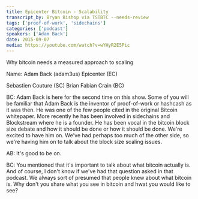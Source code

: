 ```yaml
---
title: Epicenter Bitcoin - Scalability
transcript_by: Bryan Bishop via TSTBTC --needs-review
tags: ['proof-of-work', 'sidechains']
categories: ['podcast']
speakers: ['Adam Back']
date: 2015-09-07
media: https://youtube.com/watch?v=wYHyR2E5Pic
---
```


Why bitcoin needs a measured approach to scaling

Name: Adam Back (adam3us)
Epicenter (EC)

Sebastien Couture (SC)
Brian Fabian Crain (BC)

BC: Adam Back is here for the second time on this show. Some of you will be familiar that Adam Back is the inventor of proof-of-work or hashcash as it was then. He was one of the few people cited in the original Bitcoin whitepaper. More recently he has been involved in sidechains and Blockstream where he is a founder. He has been vocal in the bitcoin block size debate and how it should be done or how it should be done. We're excited to have him on. We've had perhaps too much of the other side, so we're having him on to talk about the block size scaling issues.

AB: It's good to be on.

BC: You mentioned that it's important to talk about what bitcoin actually is. And of course, I don't know if we've had that question asked in that podcast. We always sort of presumed that people knew about what bitcoin is. Why don't you share what you see in bitcoin and hwat you would like to see?

